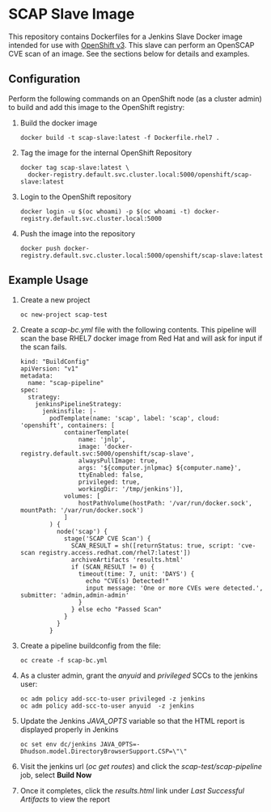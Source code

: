 # SCAP Slave Image


This repository contains Dockerfiles for a Jenkins Slave Docker image intended for 
use with [OpenShift v3](https://github.com/openshift/origin). This slave can perform an OpenSCAP CVE scan of an image. See the sections below for details and examples.

## Configuration
Perform the following commands on an OpenShift node (as a cluster admin) to build and add this image to the OpenShift registry:

1. Build the docker image

       docker build -t scap-slave:latest -f Dockerfile.rhel7 .

2. Tag the image for the internal OpenShift Repository

       docker tag scap-slave:latest \
         docker-registry.default.svc.cluster.local:5000/openshift/scap-slave:latest

3. Login to the OpenShift repository
       
       docker login -u $(oc whoami) -p $(oc whoami -t) docker-registry.default.svc.cluster.local:5000

4. Push the image into the repository

       docker push docker-registry.default.svc.cluster.local:5000/openshift/scap-slave:latest

## Example Usage

1. Create a new project

       oc new-project scap-test

2. Create a *scap-bc.yml* file with the following contents. This pipeline will scan the base RHEL7 docker image from Red Hat and will ask for input if the scan fails.
        
       kind: "BuildConfig"
       apiVersion: "v1"
       metadata:
         name: "scap-pipeline"
       spec:
         strategy:
           jenkinsPipelineStrategy:
             jenkinsfile: |-
               podTemplate(name: 'scap', label: 'scap', cloud: 'openshift', containers: [
                   containerTemplate(
                       name: 'jnlp',
                       image: 'docker-registry.default.svc:5000/openshift/scap-slave',
                       alwaysPullImage: true,
                       args: '${computer.jnlpmac} ${computer.name}',
                       ttyEnabled: false,
                       privileged: true,
                       workingDir: '/tmp/jenkins')],
                   volumes: [
                       hostPathVolume(hostPath: '/var/run/docker.sock', mountPath: '/var/run/docker.sock')
                   ]
               ) {
                 node('scap') {
                   stage('SCAP CVE Scan') {
                     SCAN_RESULT = sh([returnStatus: true, script: 'cve-scan registry.access.redhat.com/rhel7:latest'])
                     archiveArtifacts 'results.html'
                     if (SCAN_RESULT != 0) {
                       timeout(time: 7, unit: 'DAYS') {
                         echo "CVE(s) Detected!"
                         input message: 'One or more CVEs were detected.', submitter: 'admin,admin-admin'
                       }
                     } else echo "Passed Scan"
                   }
                 }
               }
        


2. Create a pipeline buildconfig from the file:

       oc create -f scap-bc.yml 

3. As a cluster admin, grant the *anyuid* and *privileged* SCCs to the jenkins user:

       oc adm policy add-scc-to-user privileged -z jenkins
       oc adm policy add-scc-to-user anyuid  -z jenkins

4. Update the Jenkins *JAVA_OPTS* variable so that the HTML report is displayed properly in Jenkins

       oc set env dc/jenkins JAVA_OPTS=-Dhudson.model.DirectoryBrowserSupport.CSP=\"\"

5. Visit the jenkins url (*oc get routes*) and click the *scap-test/scap-pipeline* job, select **Build Now**

6. Once it completes, click the *results.html* link under *Last Successful Artifacts* to view the report
